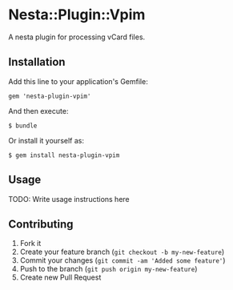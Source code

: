# Nesta::Plugin::Vpim

A nesta plugin for processing vCard files.

## Installation

Add this line to your application's Gemfile:

    gem 'nesta-plugin-vpim'

And then execute:

    $ bundle

Or install it yourself as:

    $ gem install nesta-plugin-vpim

## Usage

TODO: Write usage instructions here

## Contributing

1. Fork it
2. Create your feature branch (`git checkout -b my-new-feature`)
3. Commit your changes (`git commit -am 'Added some feature'`)
4. Push to the branch (`git push origin my-new-feature`)
5. Create new Pull Request
